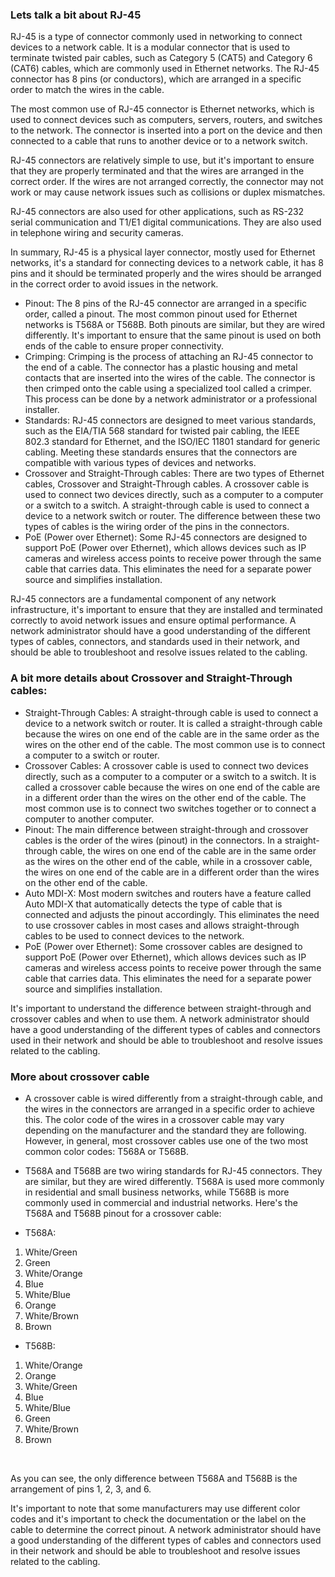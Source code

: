 ### Lets talk a bit about RJ-45

RJ-45 is a type of connector commonly used in networking to connect devices to a network cable. It is a modular connector that is used to terminate twisted pair cables, such as Category 5 (CAT5) and Category 6 (CAT6) cables, which are commonly used in Ethernet networks. The RJ-45 connector has 8 pins (or conductors), which are arranged in a specific order to match the wires in the cable.

The most common use of RJ-45 connector is Ethernet networks, which is used to connect devices such as computers, servers, routers, and switches to the network. The connector is inserted into a port on the device and then connected to a cable that runs to another device or to a network switch.

RJ-45 connectors are relatively simple to use, but it's important to ensure that they are properly terminated and that the wires are arranged in the correct order. If the wires are not arranged correctly, the connector may not work or may cause network issues such as collisions or duplex mismatches.

RJ-45 connectors are also used for other applications, such as RS-232 serial communication and T1/E1 digital communications. They are also used in telephone wiring and security cameras.

In summary, RJ-45 is a physical layer connector, mostly used for Ethernet networks, it's a standard for connecting devices to a network cable, it has 8 pins and it should be terminated properly and the wires should be arranged in the correct order to avoid issues in the network.


* Pinout: The 8 pins of the RJ-45 connector are arranged in a specific order, called a pinout. The most common pinout used for Ethernet networks is T568A or T568B. Both pinouts are similar, but they are wired differently. It's important to ensure that the same pinout is used on both ends of the cable to ensure proper connectivity.
* Crimping: Crimping is the process of attaching an RJ-45 connector to the end of a cable. The connector has a plastic housing and metal contacts that are inserted into the wires of the cable. The connector is then crimped onto the cable using a specialized tool called a crimper. This process can be done by a network administrator or a professional installer.
* Standards: RJ-45 connectors are designed to meet various standards, such as the EIA/TIA 568 standard for twisted pair cabling, the IEEE 802.3 standard for Ethernet, and the ISO/IEC 11801 standard for generic cabling. Meeting these standards ensures that the connectors are compatible with various types of devices and networks.
* Crossover and Straight-Through cables: There are two types of Ethernet cables, Crossover and Straight-Through cables. A crossover cable is used to connect two devices directly, such as a computer to a computer or a switch to a switch. A straight-through cable is used to connect a device to a network switch or router. The difference between these two types of cables is the wiring order of the pins in the connectors.
* PoE (Power over Ethernet): Some RJ-45 connectors are designed to support PoE (Power over Ethernet), which allows devices such as IP cameras and wireless access points to receive power through the same cable that carries data. This eliminates the need for a separate power source and simplifies installation.

RJ-45 connectors are a fundamental component of any network infrastructure, it's important to ensure that they are installed and terminated correctly to avoid network issues and ensure optimal performance. A network administrator should have a good understanding of the different types of cables, connectors, and standards used in their network, and should be able to troubleshoot and resolve issues related to the cabling.

### A bit more details about Crossover and Straight-Through cables:
* Straight-Through Cables: A straight-through cable is used to connect a device to a network switch or router. It is called a straight-through cable because the wires on one end of the cable are in the same order as the wires on the other end of the cable. The most common use is to connect a computer to a switch or router.
* Crossover Cables: A crossover cable is used to connect two devices directly, such as a computer to a computer or a switch to a switch. It is called a crossover cable because the wires on one end of the cable are in a different order than the wires on the other end of the cable. The most common use is to connect two switches together or to connect a computer to another computer.
* Pinout: The main difference between straight-through and crossover cables is the order of the wires (pinout) in the connectors. In a straight-through cable, the wires on one end of the cable are in the same order as the wires on the other end of the cable, while in a crossover cable, the wires on one end of the cable are in a different order than the wires on the other end of the cable.
* Auto MDI-X: Most modern switches and routers have a feature called Auto MDI-X that automatically detects the type of cable that is connected and adjusts the pinout accordingly. This eliminates the need to use crossover cables in most cases and allows straight-through cables to be used to connect devices to the network.
* PoE (Power over Ethernet): Some crossover cables are designed to support PoE (Power over Ethernet), which allows devices such as IP cameras and wireless access points to receive power through the same cable that carries data. This eliminates the need for a separate power source and simplifies installation.

It's important to understand the difference between straight-through and crossover cables and when to use them. A network administrator should have a good understanding of the different types of cables and connectors used in their network and should be able to troubleshoot and resolve issues related to the cabling.

### More about crossover cable
* A crossover cable is wired differently from a straight-through cable, and the wires in the connectors are arranged in a specific order to achieve this. The color code of the wires in a crossover cable may vary depending on the manufacturer and the standard they are following. However, in general, most crossover cables use one of the two most common color codes: T568A or T568B.
* T568A and T568B are two wiring standards for RJ-45 connectors. They are similar, but they are wired differently. T568A is used more commonly in residential and small business networks, while T568B is more commonly used in commercial and industrial networks.
Here's the T568A and T568B pinout for a crossover cable:

* T568A:

1. White/Green
2. Green
3. White/Orange
4. Blue
5. White/Blue
6. Orange
7. White/Brown
8. Brown

* T568B:
1. White/Orange
2. Orange
3. White/Green
4. Blue
5. White/Blue
6. Green
7. White/Brown
8. Brown

<br>

As you can see, the only difference between T568A and T568B is the arrangement of pins 1, 2, 3, and 6.

It's important to note that some manufacturers may use different color codes and it's important to check the documentation or the label on the cable to determine the correct pinout. A network administrator should have a good understanding of the different types of cables and connectors used in their network and should be able to troubleshoot and resolve issues related to the cabling.

